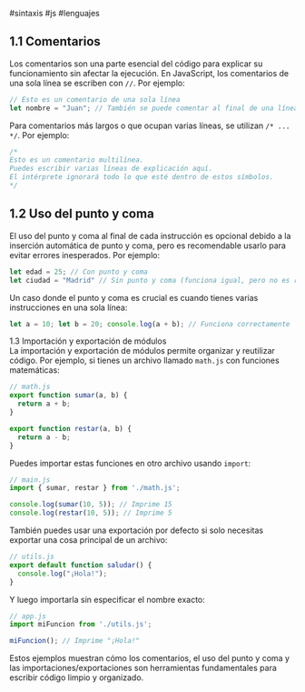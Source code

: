#sintaxis #js #lenguajes

## 1.1 Comentarios  
Los comentarios son una parte esencial del código para explicar su funcionamiento sin afectar la ejecución. En JavaScript, los comentarios de una sola línea se escriben con `//`. Por ejemplo:  
```javascript
// Esto es un comentario de una sola línea
let nombre = "Juan"; // También se puede comentar al final de una línea
```  
Para comentarios más largos o que ocupan varias líneas, se utilizan `/* ... */`. Por ejemplo:  
```javascript
/* 
Esto es un comentario multilínea.
Puedes escribir varias líneas de explicación aquí.
El intérprete ignorará todo lo que esté dentro de estos símbolos.
*/
```  

## 1.2 Uso del punto y coma  
El uso del punto y coma al final de cada instrucción es opcional debido a la inserción automática de punto y coma, pero es recomendable usarlo para evitar errores inesperados. Por ejemplo:  
```javascript
let edad = 25; // Con punto y coma
let ciudad = "Madrid" // Sin punto y coma (funciona igual, pero no es recomendable)
```  
Un caso donde el punto y coma es crucial es cuando tienes varias instrucciones en una sola línea:  
```javascript
let a = 10; let b = 20; console.log(a + b); // Funciona correctamente
```  

1.3 Importación y exportación de módulos  
La importación y exportación de módulos permite organizar y reutilizar código. Por ejemplo, si tienes un archivo llamado `math.js` con funciones matemáticas:  
```javascript
// math.js
export function sumar(a, b) {
  return a + b;
}

export function restar(a, b) {
  return a - b;
}
```  
Puedes importar estas funciones en otro archivo usando `import`:  
```javascript
// main.js
import { sumar, restar } from './math.js';

console.log(sumar(10, 5)); // Imprime 15
console.log(restar(10, 5)); // Imprime 5
```  
También puedes usar una exportación por defecto si solo necesitas exportar una cosa principal de un archivo:  
```javascript
// utils.js
export default function saludar() {
  console.log("¡Hola!");
}
```  
Y luego importarla sin especificar el nombre exacto:  
```javascript
// app.js
import miFuncion from './utils.js';

miFuncion(); // Imprime "¡Hola!"
```  

Estos ejemplos muestran cómo los comentarios, el uso del punto y coma y las importaciones/exportaciones son herramientas fundamentales para escribir código limpio y organizado.
